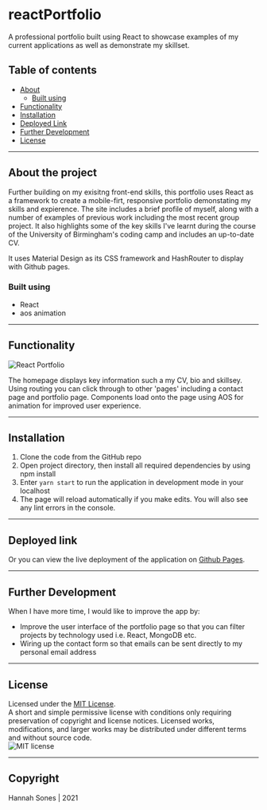 # reactPortfolio
A professional portfolio built using React to showcase examples of my current applications as well as demonstrate my skillset.

## Table of contents
* [About](#about-the-project)
  * [Built using](#built-using)
* [Functionality](#functionality)
* [Installation](#installation)
* [Deployed Link](#deployed-link)
* [Further Development](#further-development)
* [License](#license)

----------

## About the project
Further building on my exisitng front-end skills, this portfolio uses React as a framework to create a mobile-firt, responsive portfolio demonstating my skills and expierence. The site includes a brief profile of myself, along with a number of examples of previous work including the most recent group project. It also highlights some of the key skills I've learnt during the course of the University of Birmingham's coding camp and includes an up-to-date CV.

It uses Material Design as its CSS framework and HashRouter to display with Github pages.

### Built using
* React
* aos animation

----------

## Functionality  
![React Portfolio](https://github.com/HannahSones/reactPortfolio/blob/main/public/assets/appWalkthrough.gif)   

The homepage displays key information such a my CV, bio and skillsey. Using routing you can click through to other 'pages' including a contact page and portfolio page. Components load onto the page using AOS for animation for improved user experience.

-------------

## Installation
1. Clone the code from the GitHub repo
2. Open project directory, then install all required dependencies by using npm install
3. Enter `yarn start` to run the application in development mode in your localhost
4. The page will reload automatically if you make edits. You will also see any lint errors in the console.

------------------
## Deployed link   
Or you can view the live deployment of the application on [Github Pages](https://hannahsones.github.io/reactPortfolio/).

-------------
## Further Development
When I have more time, I would like to improve the app by:
* Improve the user interface of the portfolio page so that you can filter projects by technology used i.e. React, MongoDB etc.
* Wiring up the contact form so that emails can be sent directly to my personal email address

-------------
## License

Licensed under the [MIT License](https://choosealicense.com/licenses/mit/).   
A short and simple permissive license with conditions only requiring preservation of copyright and license notices. Licensed works, modifications, and larger works may be distributed under different terms and without source code.   
![MIT license](https://img.shields.io/badge/license-MIT-brightgreen)


-------------
## Copyright

Hannah Sones | 2021
